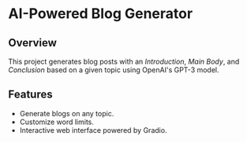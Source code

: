 # AI-Powered Blog Generator

## Overview
This project generates blog posts with an *Introduction*, *Main Body*, and *Conclusion* based on a given topic using OpenAI's GPT-3 model.

## Features
- Generate blogs on any topic.
- Customize word limits.
- Interactive web interface powered by Gradio.

